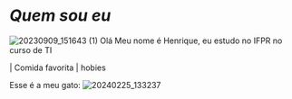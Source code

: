# ***Quem sou eu***

![20230909_151643 (1)](https://github.com/user-attachments/assets/1d431f90-194e-4510-b0c0-15fcf4ed136c)
Olá Meu nome é Henrique, eu estudo no IFPR no curso de TI

| Comida favorita | hobies

Esse é a meu gato:
![20240225_133237](https://github.com/user-attachments/assets/92251c65-30d0-4736-a92a-f0e7b30f4f39)
